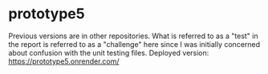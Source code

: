 # prototype5
Previous versions are in other repositories.
What is referred to as a "test" in the report is referred to as a "challenge" here since I was initially concerned about confusion with the unit testing files.
Deployed version: https://prototype5.onrender.com/
